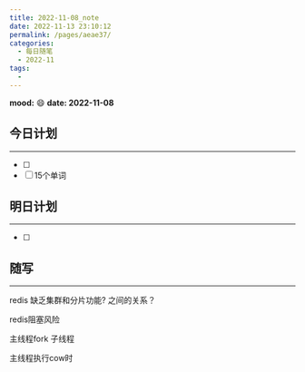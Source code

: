 ```yaml
---
title: 2022-11-08_note
date: 2022-11-13 23:10:12
permalink: /pages/aeae37/
categories:
  - 每日随笔
  - 2022-11
tags:
  - 
---
```

**mood:** :smile:  									**date: 2022-11-08**  
## 今日计划  
------
- [ ]  
- [ ]  15个单词
## 明日计划  
------
- [ ]  
## 随写 
------

redis 缺乏集群和分片功能? 之间的关系？



redis阻塞风险

主线程fork 子线程

主线程执行cow时
